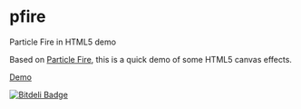 pfire
=====

Particle Fire in HTML5 demo

Based on [Particle Fire](http://www.longbowgames.com/particlefire/), this is a quick demo of some HTML5 canvas effects.

[Demo](http://rawgithub.com/kormoc/pfire/master/pfire.html)


[![Bitdeli Badge](https://d2weczhvl823v0.cloudfront.net/kormoc/pfire/trend.png)](https://bitdeli.com/free "Bitdeli Badge")

